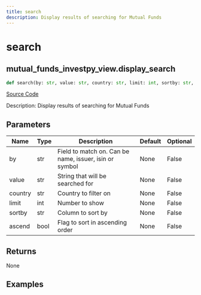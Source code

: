 ```yaml
---
title: search
description: Display results of searching for Mutual Funds
---
```

# search

## mutual_funds_investpy_view.display_search

```python
def search(by: str, value: str, country: str, limit: int, sortby: str, ascend: bool) -> None:
```
[Source Code](https://github.com/OpenBB-finance/OpenBBTerminal/tree/main/openbb_terminal/mutual_funds/investpy_view.py#L26)

Description: Display results of searching for Mutual Funds

## Parameters

| Name | Type | Description | Default | Optional |
| ---- | ---- | ----------- | ------- | -------- |
| by | str | Field to match on.  Can be name, issuer, isin or symbol | None | False |
| value | str | String that will be searched for | None | False |
| country | str | Country to filter on | None | False |
| limit | int | Number to show | None | False |
| sortby | str | Column to sort by | None | False |
| ascend | bool | Flag to sort in ascending order | None | False |

## Returns

None

## Examples

